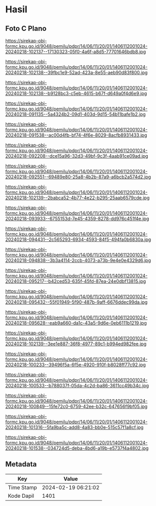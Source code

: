 # Hasil

## Foto C Plano

https://sirekap-obj-formc.kpu.go.id/9048/pemilu/pdpr/14/06/11/20/01/1406112001024-20240218-102137--17130323-05f0-4a6f-a8d5-77701646bdb8.jpg

https://sirekap-obj-formc.kpu.go.id/9048/pemilu/pdpr/14/06/11/20/01/1406112001024-20240218-102138--39fbc1e9-52ad-423a-8e55-aeb90d83f800.jpg

https://sirekap-obj-formc.kpu.go.id/9048/pemilu/pdpr/14/06/11/20/01/1406112001024-20240218-102138--b9128bc3-c5eb-4615-b67f-d649a0f4d6e9.jpg

https://sirekap-obj-formc.kpu.go.id/9048/pemilu/pdpr/14/06/11/20/01/1406112001024-20240218-091135--5a4324b2-09d1-403d-9d15-54b11bafe1b2.jpg

https://sirekap-obj-formc.kpu.go.id/9048/pemilu/pdpr/14/06/11/20/01/1406112001024-20240218-091538--ac00d4fb-bf74-4f6e-8029-8acfb8931433.jpg

https://sirekap-obj-formc.kpu.go.id/9048/pemilu/pdpr/14/06/11/20/01/1406112001024-20240218-092208--dce15a96-32d3-49bf-9c3f-4aab91ce09ad.jpg

https://sirekap-obj-formc.kpu.go.id/9048/pemilu/pdpr/14/06/11/20/01/1406112001024-20240218-092551--69489e80-25a8-4b2b-87a9-a6bcb2a574d2.jpg

https://sirekap-obj-formc.kpu.go.id/9048/pemilu/pdpr/14/06/11/20/01/1406112001024-20240218-102139--2babca52-4b77-4e22-b295-25aab6579cde.jpg

https://sirekap-obj-formc.kpu.go.id/9048/pemilu/pdpr/14/06/11/20/01/1406112001024-20240218-093933--6755153d-7e45-4359-8278-dd976c451f4e.jpg

https://sirekap-obj-formc.kpu.go.id/9048/pemilu/pdpr/14/06/11/20/01/1406112001024-20240218-094431--2c565293-6934-4593-84f5-494fa0b6830a.jpg

https://sirekap-obj-formc.kpu.go.id/9048/pemilu/pdpr/14/06/11/20/01/1406112001024-20240218-094838--3b3a4114-2ccb-4073-a73b-9e4e0e4329d6.jpg

https://sirekap-obj-formc.kpu.go.id/9048/pemilu/pdpr/14/06/11/20/01/1406112001024-20240218-095217--b42ced53-635f-45fd-87ea-24e0dbf13815.jpg

https://sirekap-obj-formc.kpu.go.id/9048/pemilu/pdpr/14/06/11/20/01/1406112001024-20240218-095432--55f01949-5f90-487b-9aff-6676ddec99da.jpg

https://sirekap-obj-formc.kpu.go.id/9048/pemilu/pdpr/14/06/11/20/01/1406112001024-20240218-095628--eab9a660-da1c-43a5-9d6e-0eb6111b1219.jpg

https://sirekap-obj-formc.kpu.go.id/9048/pemilu/pdpr/14/06/11/20/01/1406112001024-20240218-102139--3ee1e887-36f8-4977-89c1-b994ed982fee.jpg

https://sirekap-obj-formc.kpu.go.id/9048/pemilu/pdpr/14/06/11/20/01/1406112001024-20240218-100233--39496f5a-6f5e-4920-910f-b8028ff77c92.jpg

https://sirekap-obj-formc.kpu.go.id/9048/pemilu/pdpr/14/06/11/20/01/1406112001024-20240218-100533--b788037f-05da-4c2d-ba86-3611cc49b34c.jpg

https://sirekap-obj-formc.kpu.go.id/9048/pemilu/pdpr/14/06/11/20/01/1406112001024-20240218-100849--15fe72c0-6759-42ee-b32c-647656f9bf05.jpg

https://sirekap-obj-formc.kpu.go.id/9048/pemilu/pdpr/14/06/11/20/01/1406112001024-20240218-101316--5fa9ba5c-add8-4a83-bb0e-515c57f1a8cf.jpg

https://sirekap-obj-formc.kpu.go.id/9048/pemilu/pdpr/14/06/11/20/01/1406112001024-20240218-101538--034724d5-deba-4bd6-a19b-e5737f4a4802.jpg


## Metadata

| Key        | Value               |
| ---------- | ------------------- |
| Time Stamp | 2024-02-19 06:21:02 |
| Kode Dapil | 1401                |



